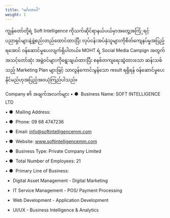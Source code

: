 ```yaml
---
title: "မင်္ဂလာပါ"
weight: 1
---
```


ကျွန်တော်တို့ရဲ့ Soft Intelligence ကိုသက်ဆိုင်ရာနယ်ပယ်မှာအတွေ့အကြံုရင့် ပညာရှင်များနဲ့ဖွဲ့စည်းတည်ထောင်ထားပြီး လုပ်ငန်းအပ်နှံသူများကိုစိတ်ကျေနပ်မှုအပြည့်ရအောင် ၀န်ဆောင်မှုပေးလျက်ရှိပါတယ်။ MOHT ရဲ့ Social Media Campign အတွက် အသင့်တော်ဆုံး အဖွဲ့၀င်များကိုရွေးချယ်ထားပြီး စနစ်တကျရေးဆွဲထားသော ဆန်းသစ်သည့် Marketing Plan များဖြင့် သာလွန်ကောင်းမွန်သော result ရရှိရန် ၀န်ဆောင်မှုပေးနိုင်မည်ဟုအပြည့်အ၀ယုံကြည်ပါသည်။

Company ၏ အချက်အလက်များ
    • ●  Business Name: SOFT INTELLIGENCE  LTD
    
   • ●  Mailing Address: 
    
   • ●  Phone: 09 68 4747236 
    
   • ●  Email: info@softintelligencemm.com 
    
   • ●  Website: www.softintelligencemm.com 
    
   • ●  Business Type: Private Company Limited 
    
   • ●  Total Number of Employees: 21
    
   • ●  Primary Line of Business: 
		
-	Digital Asset Management  	-	Digital Marketing 
		
-	IT Service Management		-	POS/ Payment Processing 
		
-	Web Development				-	Application Development 
		
-	UI/UX						-	Business Intelligence & Analytics
		
		
		
		
		 
		
		 
		
		
		
		